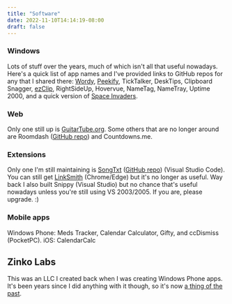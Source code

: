 ```yaml
---
title: "Software"
date: 2022-11-10T14:14:19-08:00
draft: false
---
```

### Windows
Lots of stuff over the years, much of which isn't all that useful nowadays. Here's a quick list of app names and I've provided links to GitHub repos for any that I shared there: [Wordy](https://github.com/gusper/Wordy), [Peekify](https://github.com/gusper/Peekify), TickTalker, DeskTips, Clipboard Snagger, [ezClip](https://github.com/gusper/Peekify), RightSideUp, Hovervue, NameTag, NameTray, Uptime 2000, and a quick version of [Space Invaders](https://github.com/gusper/SpaceInvaders).

### Web
Only one still up is [GuitarTube.org](https://guitartube.org). Some others that are no longer around are Roomdash ([GitHub repo](https://github.com/gusper/Roomdash)) and Countdowns.me.

### Extensions
Only one I'm still maintaining is [SongTxt](https://marketplace.visualstudio.com/items?itemName=gusper.songtxt) ([GitHub repo](https://github.com/gusper/SongTxt-vscode)) (Visual Studio Code). You can still get [LinkSmith](https://chrome.google.com/webstore/detail/linksmith/ceogkejjjehhiacafhoplekoldlcfbhp) (Chrome/Edge) but it's no longer as useful. Way back I also built Snippy (Visual Studio) but no chance that's useful nowadays unless you're still using VS 2003/2005. If you are, please upgrade. :)

### Mobile apps
Windows Phone: Meds Tracker, Calendar Calculator, Gifty, and ccDismiss (PocketPC).
iOS: CalendarCalc

## Zinko Labs
This was an LLC I created back when I was creating Windows Phone apps. It's been years since I did anything with it though, so it's now [a thing of the past](https://web.archive.org/web/20190102231709/http://www.zinkolabs.com/).
